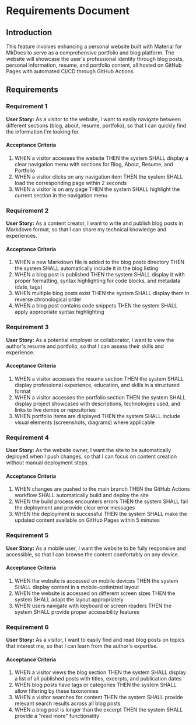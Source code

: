 # Requirements Document

## Introduction

This feature involves enhancing a personal website built with Material for MkDocs to serve as a comprehensive portfolio and blog platform. The website will showcase the user's professional identity through blog posts, personal information, resume, and portfolio content, all hosted on GitHub Pages with automated CI/CD through GitHub Actions.

## Requirements

### Requirement 1

**User Story:** As a visitor to the website, I want to easily navigate between different sections (blog, about, resume, portfolio), so that I can quickly find the information I'm looking for.

#### Acceptance Criteria

1. WHEN a visitor accesses the website THEN the system SHALL display a clear navigation menu with sections for Blog, About, Resume, and Portfolio
2. WHEN a visitor clicks on any navigation item THEN the system SHALL load the corresponding page within 2 seconds
3. WHEN a visitor is on any page THEN the system SHALL highlight the current section in the navigation menu

### Requirement 2

**User Story:** As a content creator, I want to write and publish blog posts in Markdown format, so that I can share my technical knowledge and experiences.

#### Acceptance Criteria

1. WHEN a new Markdown file is added to the blog posts directory THEN the system SHALL automatically include it in the blog listing
2. WHEN a blog post is published THEN the system SHALL display it with proper formatting, syntax highlighting for code blocks, and metadata (date, tags)
3. WHEN multiple blog posts exist THEN the system SHALL display them in reverse chronological order
4. WHEN a blog post contains code snippets THEN the system SHALL apply appropriate syntax highlighting

### Requirement 3

**User Story:** As a potential employer or collaborator, I want to view the author's resume and portfolio, so that I can assess their skills and experience.

#### Acceptance Criteria

1. WHEN a visitor accesses the resume section THEN the system SHALL display professional experience, education, and skills in a structured format
2. WHEN a visitor accesses the portfolio section THEN the system SHALL display project showcases with descriptions, technologies used, and links to live demos or repositories
3. WHEN portfolio items are displayed THEN the system SHALL include visual elements (screenshots, diagrams) where applicable

### Requirement 4

**User Story:** As the website owner, I want the site to be automatically deployed when I push changes, so that I can focus on content creation without manual deployment steps.

#### Acceptance Criteria

1. WHEN changes are pushed to the main branch THEN the GitHub Actions workflow SHALL automatically build and deploy the site
2. WHEN the build process encounters errors THEN the system SHALL fail the deployment and provide clear error messages
3. WHEN the deployment is successful THEN the system SHALL make the updated content available on GitHub Pages within 5 minutes

### Requirement 5

**User Story:** As a mobile user, I want the website to be fully responsive and accessible, so that I can browse the content comfortably on any device.

#### Acceptance Criteria

1. WHEN the website is accessed on mobile devices THEN the system SHALL display content in a mobile-optimized layout
2. WHEN the website is accessed on different screen sizes THEN the system SHALL adapt the layout appropriately
3. WHEN users navigate with keyboard or screen readers THEN the system SHALL provide proper accessibility features

### Requirement 6

**User Story:** As a visitor, I want to easily find and read blog posts on topics that interest me, so that I can learn from the author's expertise.

#### Acceptance Criteria

1. WHEN a visitor views the blog section THEN the system SHALL display a list of all published posts with titles, excerpts, and publication dates
2. WHEN blog posts have tags or categories THEN the system SHALL allow filtering by these taxonomies
3. WHEN a visitor searches for content THEN the system SHALL provide relevant search results across all blog posts
4. WHEN a blog post is longer than the excerpt THEN the system SHALL provide a "read more" functionality